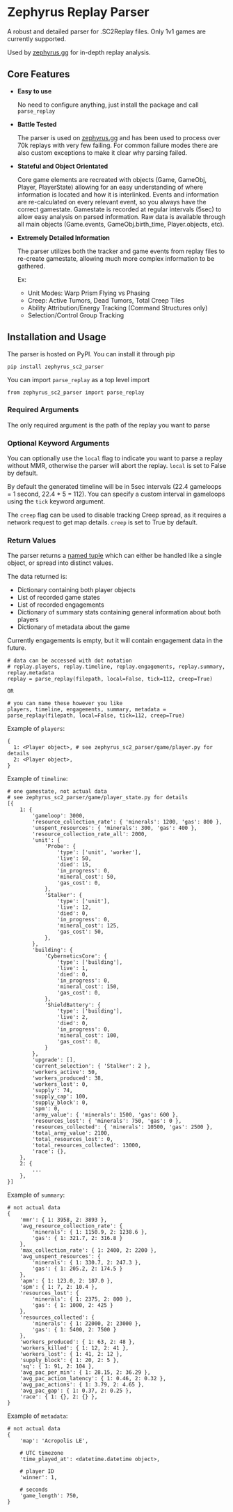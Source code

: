 # Zephyrus Replay Parser

A robust and detailed parser for .SC2Replay files. Only 1v1 games are currently supported.

Used by [zephyrus.gg](https://zephyrus.gg) for in-depth replay analysis.

## Core Features

- **Easy to use**

  No need to configure anything, just install the package and call `parse_replay`

- **Battle Tested**

  The parser is used on [zephyrus.gg](https://zephyrus.gg) and has been used to process over 70k replays with very few failing. For common failure modes there are also custom exceptions to make it clear why parsing failed.

- **Stateful and Object Orientated**

  Core game elements are recreated with objects (Game, GameObj, Player, PlayerState) allowing for an easy understanding of where information is located and how it is interlinked.
  Events and information are re-calculated on every relevant event, so you always have the correct gamestate.
  Gamestate is recorded at regular intervals (5sec) to allow easy analysis on parsed information.
  Raw data is available through all main objects (Game.events, GameObj.birth_time, Player.objects, etc).

- **Extremely Detailed Information**

  The parser utilizes both the tracker and game events from replay files to re-create gamestate, allowing much more complex information to be gathered.

  Ex:
   - Unit Modes: Warp Prism Flying vs Phasing
   - Creep: Active Tumors, Dead Tumors, Total Creep Tiles
   - Ability Attribution/Energy Tracking (Command Structures only)
   - Selection/Control Group Tracking

## Installation and Usage

The parser is hosted on PyPI. You can install it through pip

`pip install zephyrus_sc2_parser`

You can import `parse_replay` as a top level import

`from zephyrus_sc2_parser import parse_replay`

### Required Arguments

The only required argument is the path of the replay you want to parse

### Optional Keyword Arguments

You can optionally use the `local` flag to indicate you want to parse a replay without MMR, otherwise the parser will abort the replay. `local` is set to False by default.

By default the generated timeline will be in 5sec intervals (22.4 gameloops = 1 second, 22.4 * 5 = 112). You can specify a custom interval in gameloops using the `tick` keyword argument.

The `creep` flag can be used to disable tracking Creep spread, as it requires a network request to get map details. `creep` is set to True by default.

### Return Values

The parser returns a [named tuple](https://docs.python.org/3/library/collections.html#collections.namedtuple) which can either be handled like a single object, or spread into distinct values.

The data returned is:
- Dictionary containing both player objects
- List of recorded game states
- List of recorded engagements
- Dictionary of summary stats containing general information about both players
- Dictionary of metadata about the game

Currently engagements is empty, but it will contain engagement data in the future.
```
# data can be accessed with dot notation
# replay.players, replay.timeline, replay.engagements, replay.summary, replay.metadata
replay = parse_replay(filepath, local=False, tick=112, creep=True)

OR

# you can name these however you like
players, timeline, engagements, summary, metadata = parse_replay(filepath, local=False, tick=112, creep=True)
```

Example of `players`:

    {
      1: <Player object>, # see zephyrus_sc2_parser/game/player.py for details
      2: <Player object>,
    }
    
Example of `timeline`:
    
    # one gamestate, not actual data
    # see zephyrus_sc2_parser/game/player_state.py for details
    [{
        1: {
            'gameloop': 3000,
            'resource_collection_rate': { 'minerals': 1200, 'gas': 800 },
            'unspent_resources': { 'minerals': 300, 'gas': 400 },
            'resource_collection_rate_all': 2000,
            'unit': {
                'Probe': {
                    'type': ['unit', 'worker'],
                    'live': 50,
                    'died': 15,
                    'in_progress': 0,
                    'mineral_cost': 50,
                    'gas_cost': 0,
                },
                'Stalker': {
                    'type': ['unit'],
                    'live': 12,
                    'died': 0,
                    'in_progress': 0,
                    'mineral_cost': 125,
                    'gas_cost': 50,
                },
            },
            'building': {
                'CyberneticsCore': {
                    'type': ['building'],
                    'live': 1,
                    'died': 0,
                    'in_progress': 0,
                    'mineral_cost': 150,
                    'gas_cost': 0,
                },
                'ShieldBattery': {
                    'type': ['building'],
                    'live': 2,
                    'died': 0,
                    'in_progress': 0,
                    'mineral_cost': 100,
                    'gas_cost': 0,
                }
            },
            'upgrade': [],
            'current_selection': { 'Stalker': 2 },
            'workers_active': 50,
            'workers_produced': 38,
            'workers_lost': 0,
            'supply': 74,
            'supply_cap': 100,
            'supply_block': 0,
            'spm': 0,
            'army_value': { 'minerals': 1500, 'gas': 600 },
            'resources_lost': { 'minerals': 750, 'gas': 0 },
            'resources_collected': { 'minerals': 10500, 'gas': 2500 },
            'total_army_value': 2100,
            'total_resources_lost': 0,
            'total_resources_collected': 13000,
            'race': {},
        },
        2: {
            ...
        },
    }]
    
Example of `summary`:

    # not actual data
    {
        'mmr': { 1: 3958, 2: 3893 },
        'avg_resource_collection_rate': {
            'minerals': { 1: 1150.9, 2: 1238.6 },
            'gas': { 1: 321.7, 2: 316.8 }
        },
        'max_collection_rate': { 1: 2400, 2: 2200 },
        'avg_unspent_resources': {
            'minerals': { 1: 330.7, 2: 247.3 },
            'gas': { 1: 205.2, 2: 174.5 }
        },
        'apm': { 1: 123.0, 2: 187.0 },
        'spm': { 1: 7, 2: 10.4 },
        'resources_lost': {
            'minerals': { 1: 2375, 2: 800 },
            'gas': { 1: 1000, 2: 425 } 
        },
        'resources_collected': {
            'minerals': { 1: 22000, 2: 23000 },
            'gas': { 1: 5400, 2: 7500 } 
        },
        'workers_produced': { 1: 63, 2: 48 },
        'workers_killed': { 1: 12, 2: 41 },
        'workers_lost': { 1: 41, 2: 12 },
        'supply_block': { 1: 20, 2: 5 },
        'sq': { 1: 91, 2: 104 },
        'avg_pac_per_min': { 1: 28.15, 2: 36.29 },
        'avg_pac_action_latency': { 1: 0.46, 2: 0.32 },
        'avg_pac_actions': { 1: 3.79, 2: 4.65 },
        'avg_pac_gap': { 1: 0.37, 2: 0.25 },
        'race': { 1: {}, 2: {} },
    }

Example of `metadata`:

    # not actual data
    {
        'map': 'Acropolis LE',
        
        # UTC timezone
        'time_played_at': <datetime.datetime object>,
        
        # player ID
        'winner': 1,
        
        # seconds
        'game_length': 750,
    }
